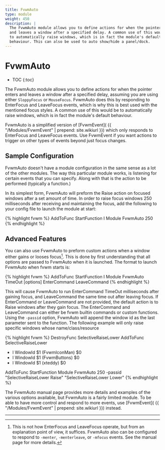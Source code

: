 ```yaml
---
title: FvwmAuto
type: module
weight: 450
description: |
  The FvwmAuto module allows you to define actions for when the pointer enters
  and leaves a window after a specified delay. A common use of this would be
  to automatically raise windows, which is in fact the module's default
  behaviour. This can also be used to auto show/hide a panel/dock.
---
```

# FvwmAuto

* TOC
{:toc}

The FvwmAuto module allows you to define actions for when the pointer enters
and leaves a window after a specified delay, assuming you are using either
`SloppyFocus` or `MouseFocus`. FvwmAuto does this by responding to EnterFocus
and LeaveFocus events, which is why this is best used with the mentioned focus
styles. A common use of this would be to automatically raise windows, which is
in fact the module's default behaviour.

FvwmAuto is a simplified version of [FvwmEvent](
{{ "/Modules/FvwmEvent" | prepend: site.wikiurl }})
which only responds to EnterFocus and LeaveFocus events.
Use FvwmEvent if you want actions to trigger on other types
of events beyond just focus changes.

## Sample Configuration

FvwmAuto doesn't have a module configuration in the same sense as a lot of
the other modules.  The way this particular module works, is listening for
certain events that you can specify.  Along with that is the action to be
performed (typically a function.)

In its simplest form, FvwmAuto will preform the Raise action on focused
windows after a set amount of time. In order to raise focus windows
250 milliseconds after receiving and maintaining the focus, add the following
to your config file to launch the module at start:

{% highlight fvwm %}
AddToFunc StartFunction I Module FvwmAuto 250
{% endhighlight %}

## Advanced Features

You can also use FvwmAuto to preform custom actions when a window either
gains or looses focus[^1]. This is done by first understanding that all
options are passed to FvwmAuto when it is launched. The format to launch
FvwmAuto when fvwm starts is:

{% highlight fvwm %}
AddToFunc StartFunction I Module FvwmAuto TimeOut [options] EnterCommand LeaveCommand
{% endhighlight %}

This will cause FvwmAuto to run EnterCommand TimeOut milliseconds after gaining
focus, and LeaveCommand the same time out after leaving focus. If EnterCommand
or LeaveCommand are not provided, the default action is to Raise windows after
they gain focus. The EnterCommand and LeaveCommand can either be fvwm builtin
commands or custom functions. Using the `-passid` option, FvwmAuto will append
the window id as the last parameter sent to the function. The following example
will only raise specific windows whose name/class/resource

{% highlight fvwm %}
DestroyFunc SelectiveRaiseLower
AddToFunc SelectiveRaiseLower
+ I WindowId $1 (FvwmIconMan) $0
+ I WindowId $1 (FvwmButtons) $0
+ I WindowId $1 (xteddy) $0

AddToFunc StartFunction Module FvwmAuto 250 -passid \
"SelectiveRaiseLower Raise" "SelectiveRaiseLower Lower"
{% endhighlight %}

The FvwmAuto manual page provides more details and examples of the various
options available, but FvwmAuto is a fairly limited module. To be able to
have more control and respond to more events, use [FvwmEvent](
{{ "/Modules/FvwmEvent" | prepend: site.wikiurl }}) instead.

-------
[^1]: This is not how EnterFocus and LeaveFocus operate, but from an
      explanation point of view, it suffices. FvwmAuto also can be configured to
      respond to `-menter`, `-menterleave`, or `-mfocus` events. See the
      manual page for more details.
